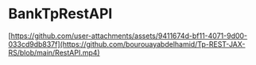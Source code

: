 # BankTpRestAPI

[https://github.com/user-attachments/assets/9411674d-bf11-4071-9d00-033cd9db837f](https://github.com/bourouayabdelhamid/Tp-REST-JAX-RS/blob/main/RestAPI.mp4)

